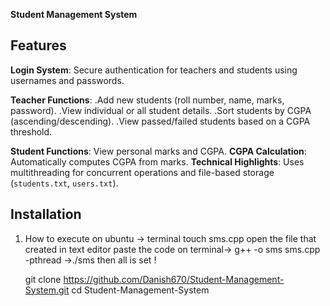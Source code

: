 **Student Management System**

## Features
 **Login System**: Secure authentication for teachers and students using usernames and passwords.
 
 **Teacher Functions**:
.Add new students (roll number, name, marks, password).
.View individual or all student details.
.Sort students by CGPA (ascending/descending).
.View passed/failed students based on a CGPA threshold.

**Student Functions**: View personal marks and CGPA.
**CGPA Calculation**: Automatically computes CGPA from marks.
**Technical Highlights**: Uses multithreading for concurrent operations and file-based storage (`students.txt`, `users.txt`).

## Installation

1. How to execute
   on ubuntu -> terminal
   touch sms.cpp
   open the file that created in text editor
   paste the code
   on terminal->  g++ -o sms sms.cpp -pthread
   ->./sms
   then all is set !

   git clone https://github.com/Danish670/Student-Management-System.git
   cd Student-Management-System
